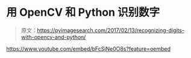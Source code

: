 # 用 OpenCV 和 Python 识别数字

> 原文：<https://pyimagesearch.com/2017/02/13/recognizing-digits-with-opencv-and-python/>

<https://www.youtube.com/embed/bFcSjNe0O8s?feature=oembed>
